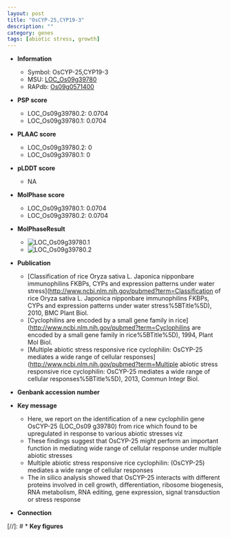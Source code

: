 ```yaml
---
layout: post
title: "OsCYP-25,CYP19-3"
description: ""
category: genes
tags: [abiotic stress, growth]
---
```


* **Information**  
    + Symbol: OsCYP-25,CYP19-3  
    + MSU: [LOC_Os09g39780](http://rice.plantbiology.msu.edu/cgi-bin/ORF_infopage.cgi?orf=LOC_Os09g39780)  
    + RAPdb: [Os09g0571400](http://rapdb.dna.affrc.go.jp/viewer/gbrowse_details/irgsp1?name=Os09g0571400)  

* **PSP score**  
    + LOC_Os09g39780.2: 0.0704 
    + LOC_Os09g39780.1: 0.0704 

* **PLAAC score**  
    + LOC_Os09g39780.2: 0 
    + LOC_Os09g39780.1: 0 

* **pLDDT score**
    + NA


* **MolPhase score**
    + LOC_Os09g39780.1: 0.0704
    + LOC_Os09g39780.2: 0.0704

* **MolPhaseResult**
    + ![LOC_Os09g39780.1](https://ricepsp.github.io/pictures/LOC_Os09g/LOC_Os09g39780.1.png)
    + ![LOC_Os09g39780.2](https://ricepsp.github.io/pictures/LOC_Os09g/LOC_Os09g39780.2.png)

* **Publication**  
    + [Classification of rice Oryza sativa L. Japonica nipponbare immunophilins FKBPs, CYPs and expression patterns under water stress](http://www.ncbi.nlm.nih.gov/pubmed?term=Classification of rice Oryza sativa L. Japonica nipponbare immunophilins FKBPs, CYPs and expression patterns under water stress%5BTitle%5D), 2010, BMC Plant Biol.
    + [Cyclophilins are encoded by a small gene family in rice](http://www.ncbi.nlm.nih.gov/pubmed?term=Cyclophilins are encoded by a small gene family in rice%5BTitle%5D), 1994, Plant Mol Biol.
    + [Multiple abiotic stress responsive rice cyclophilin: OsCYP-25 mediates a wide range of cellular responses](http://www.ncbi.nlm.nih.gov/pubmed?term=Multiple abiotic stress responsive rice cyclophilin: OsCYP-25 mediates a wide range of cellular responses%5BTitle%5D), 2013, Commun Integr Biol.

* **Genbank accession number**  

* **Key message**  
    + Here, we report on the identification of a new cyclophilin gene OsCYP-25 (LOC_Os09 g39780) from rice which found to be upregulated in response to various abiotic stresses viz
    + These findings suggest that OsCYP-25 might perform an important function in mediating wide range of cellular response under multiple abiotic stresses
    + Multiple abiotic stress responsive rice cyclophilin: (OsCYP-25) mediates a wide range of cellular responses
    + The in silico analysis showed that OsCYP-25 interacts with different proteins involved in cell growth, differentiation, ribosome biogenesis, RNA metabolism, RNA editing, gene expression, signal transduction or stress response

* **Connection**  

[//]: # * **Key figures**  


